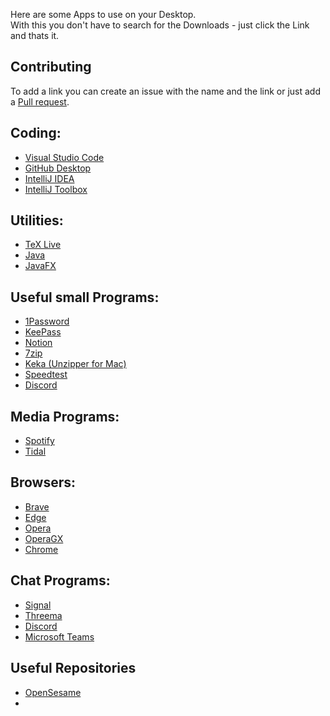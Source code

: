 
Here are some Apps to use on your Desktop.  
With this you don't have to search for the Downloads - just click the Link and thats it.
## Contributing
To add a link you can create an issue with the name and the link or just add a [Pull request](https://github.com/bircni/MyApps/pulls).

## Coding:
- [Visual Studio Code](https://code.visualstudio.com/download)
- [GitHub Desktop](https://desktop.github.com)
- [IntelliJ IDEA](https://www.jetbrains.com/de-de/idea/download)
- [IntelliJ Toolbox](https://www.jetbrains.com/de-de/toolbox-app/)

## Utilities:
- [TeX Live](https://www.tug.org/texlive/)
- [Java](https://www.oracle.com/java/technologies/downloads/)
- [JavaFX](https://gluonhq.com/products/javafx/)

## Useful small Programs:
- [1Password](https://1password.com/downloads)
- [KeePass](https://keepass.info/download.html)
- [Notion](https://www.notion.so/desktop)
- [7zip](https://7-zip.com/download.html)
- [Keka (Unzipper for Mac)](https://www.keka.io/)
- [Speedtest](https://www.speedtest.net/apps)
- [Discord](https://discord.com/download)


## Media Programs:
- [Spotify](https://www.spotify.com/download/)
- [Tidal](https://tidal.com/download)

## Browsers:
- [Brave]()
- [Edge]()
- [Opera]()
- [OperaGX]()
- [Chrome]()

## Chat Programs:
- [Signal]()
- [Threema]()
- [Discord]()
- [Microsoft Teams]()

## Useful Repositories
- [OpenSesame](https://github.com/OpenSesameManager/OpenSesame/releases)
- 